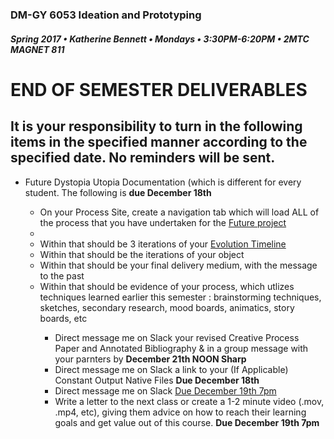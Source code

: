 ### DM-GY 6053 Ideation and Prototyping
##### Spring 2017 • Katherine Bennett • Mondays • 3:30PM-6:20PM • 2MTC MAGNET 811

# END OF SEMESTER DELIVERABLES

 
## It is your responsibility to turn in the following items in the specified manner according to the specified date. No reminders will be sent.

<ul>
<li>Future Dystopia Utopia Documentation (which is different for every student. The following is <strong> due December 18th </strong> </li>
<ul> 
	<li> On your Process Site, create a navigation tab which will load ALL of the process that you have undertaken for the <a href="future.md">Future project</a> <li>
	<li> Within that should be 3 iterations of your <a href="evolution_timeline.md"> Evolution Timeline </a></li>
	<li> Within that should be the iterations of your object</li>
	<li> Within that should be your final delivery medium, with the message to the past </li>
	<li> Within that should be evidence of your process, which utlizes techniques learned earlier this semester : brainstorming techniques, sketches, secondary research, mood boards, animatics, story boards, etc </li>
<ul>
<li>Direct message me on Slack your revised Creative Process Paper and Annotated Bibliography &amp; in a group message with your parnters by <strong> December 21th NOON Sharp </strong>  </li>
<li> Direct message me on Slack a link to your (If Applicable) Constant Output Native Files <strong> Due December 18th </strong> </li>
<li>Direct message me on Slack <a href = "I&P_final_self_assessment_2017.pdf" Final Self Assessment as pdf <strong> Due December 19th 7pm </strong> </a></li>
<Li>Write a letter to the next class or create a 1-2 minute video (.mov, .mp4, etc), giving them advice on how to reach their learning goals and get value out of this course. <strong> Due December 19th 7pm </strong></li>
</ul>





